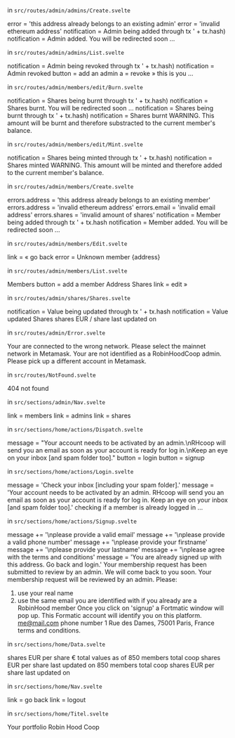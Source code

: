in `src/routes/admin/admins/Create.svelte`

  error = 'this address already belongs to an existing admin'
  error = 'invalid ethereum address'
  notification = Admin being added through tx ' + tx.hash)
  notification = Admin added. You will be redirected soon ...

in `src/routes/admin/admins/List.svelte`

  notification = Admin being revoked through tx ' + tx.hash)
  notification = Admin revoked
  button = add an admin
  a = revoke »
  this is you ...

in `src/routes/admin/members/edit/Burn.svelte`

  notification = Shares being burnt through tx ' + tx.hash)
  notification = Shares burnt. You will be redirected soon ...
  notification = Shares being burnt through tx ' + tx.hash)
  notification = Shares burnt
  WARNING.
  This amount will be burnt and therefore
  substracted
  to the current member's balance.


in `src/routes/admin/members/edit/Mint.svelte`

  notification = Shares being minted through tx ' + tx.hash)
  notification = Shares minted
  WARNING.
  This amount will be minted and therefore
  added
  to the current member's balance.


in `src/routes/admin/members/Create.svelte`

  errors.address = 'this address already belongs to an existing member'
  errors.address = 'invalid ethereum address'
  errors.email = 'invalid email address'
  errors.shares = 'invalid amount of shares'
  notification = Member being added through tx ' + tx.hash
  notification = Member added. You will be redirected soon ...

in `src/routes/admin/members/Edit.svelte`

  link = « go back
  error = Unknown member {address}

in `src/routes/admin/members/List.svelte`

  Members
  button = add a member
  Address
  Shares
  link = edit »

in `src/routes/admin/shares/Shares.svelte`

  notification = Value being updated through tx ' + tx.hash
  notification = Value updated
  Shares
  shares
  EUR / share
  last updated on

in `src/routes/admin/Error.svelte`

  Your are connected to the wrong network. Please select the mainnet network in Metamask.
  Your are not identified as a RobinHoodCoop admin. Please pick up a different account in Metamask.

in `src/routes/NotFound.svelte`

  404
  not found

in `src/sections/admin/Nav.svelte`

  link = members
  link = admins
  link = shares


in `src/sections/home/actions/Dispatch.svelte`

  message = "Your account needs to be activated by an admin.\nRHcoop will send you an email as soon as your account is ready for log in.\nKeep an eye on your inbox [and spam folder too]."
  button = login
  button = signup

in `src/sections/home/actions/Login.svelte`

  message = 'Check your inbox [including your spam folder].'
  message = 'Your account needs to be activated by an admin. RHcoop will send you an email as soon as your account is ready for log in. Keep an eye on your inbox [and spam folder too].'
  checking if a member is already logged in ...


in `src/sections/home/actions/Signup.svelte`

  message += '\nplease provide a valid email'
  message += '\nplease provide a valid phone number'
  message += '\nplease provide your firstname'
  message += '\nplease provide your lastname'
  message += '\nplease agree with the terms and conditions'
  message = 'You are already signed up with this address. Go back and login.'
  Your membership request has been submitted to review by an admin.
  We will come back to you soon.
  Your membership request will be reviewed by an admin. Please:
  1. use your real name
  1. use the same email you are identified with if you already are a RobinHood member
  Once you click on 'signup' a Fortmatic window will pop up. This Formatic account will identify you on this platform.
  me@mail.com
  phone number
  1 Rue des Dames, 75001 Paris, France
  terms and conditions.

in `src/sections/home/Data.svelte`

  shares
  EUR per share
  € total
  values as of
  850
  members
  total coop shares
  EUR per share
  last updated on
  850
  members
  total coop shares
  EUR per share
  last updated on

in `src/sections/home/Nav.svelte`

  link = go back
  link = logout

in `src/sections/home/Titel.svelte`

  Your portfolio
  Robin Hood Coop
